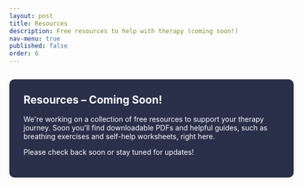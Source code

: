 ```yaml
---
layout: post
title: Resources
description: Free resources to help with therapy (coming soon!)
nav-menu: true
published: false
order: 6
---
```


<style>
.resources-container {
  display: flex;
  flex-direction: column;
  gap: 2em;
  align-items: flex-start;
  margin: 2em auto 0 auto;
  width: 100%;
}
.resources-box {
  background: #2a2f4a;
  color: #fff;
  border-radius: 10px;
  padding: 2em 2em 2em 2em;
  width: 100%;
  box-shadow: 0 2px 8px rgba(0,0,0,0.04);
  text-align: left;
}
</style>

<div class="resources-container">
  <div class="resources-box">
    <h2 style="margin-top: 0; color: #fff;">Resources – Coming Soon!</h2>
    <p>We're working on a collection of free resources to support your therapy journey. Soon you'll find downloadable PDFs and helpful guides, such as breathing exercises and self-help worksheets, right here.</p>
    <p>Please check back soon or stay tuned for updates!</p>
  </div>
</div> 